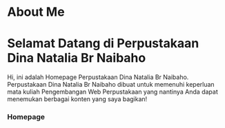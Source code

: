 # About Me
# Selamat Datang di Perpustakaan Dina Natalia Br Naibaho
<body>
Hi, ini adalah Homepage Perpustakaan Dina Natalia Br Naibaho. Perpustakaan Dina Natalia Br Naibaho dibuat untuk memenuhi keperluan mata kuliah Pengembangan Web Perpustakaan yang nantinya Anda dapat menemukan berbagai konten yang saya bagikan!
<h3>Homepage</h3>
